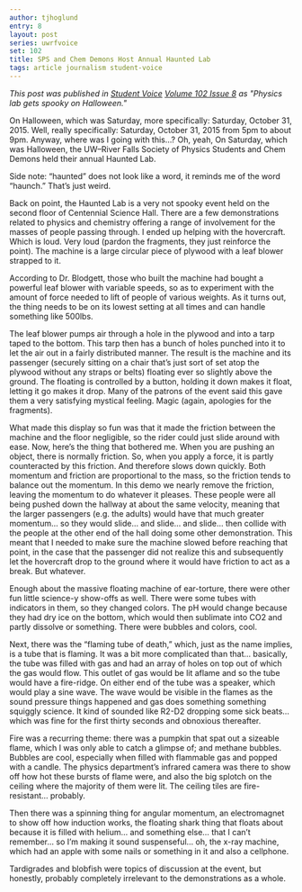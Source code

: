 ```yaml
---
author: tjhoglund
entry: 8
layout: post
series: uwrfvoice
set: 102
title: SPS and Chem Demons Host Annual Haunted Lab
tags: article journalism student-voice
---
```


*This post was published in [Student Voice](https://uwrfvoice.com) [Volume 102
Issue 8](http://uwrfvoice.com/pdf/151106studentvoice.pdf) as "Physics lab gets
spooky on Halloween."*

On Halloween, which was Saturday, more specifically: Saturday, October 31, 2015.
Well, really specifically: Saturday, October 31, 2015 from 5pm to about 9pm.
Anyway, where was I going with this…? Oh, yeah, On Saturday, which was
Halloween, the UW–River Falls Society of Physics Students and Chem Demons held
their annual Haunted Lab.

Side note: “haunted” does not look like a word, it reminds me of the word
“haunch.” That’s just weird.

Back on point, the Haunted Lab is a very not spooky event held on the second
floor of Centennial Science Hall. There are a few demonstrations related to
physics and chemistry offering a range of involvement for the masses of people
passing through. I ended up helping with the hovercraft. Which is loud. Very
loud (pardon the fragments, they just reinforce the point). The machine is a
large circular piece of plywood with a leaf blower strapped to it.

According to Dr. Blodgett, those who built the machine had bought a powerful
leaf blower with variable speeds, so as to experiment with the amount of force
needed to lift of people of various weights. As it turns out, the thing needs to
be on its lowest setting at all times and can handle something like 500lbs.

The leaf blower pumps air through a hole in the plywood and into a tarp taped to
the bottom. This tarp then has a bunch of holes punched into it to let the air
out in a fairly distributed manner. The result is the machine and its passenger
(securely sitting on a chair that’s just sort of set atop the plywood without
any straps or belts) floating ever so slightly above the ground. The floating is
controlled by a button, holding it down makes it float, letting it go makes it
drop. Many of the patrons of the event said this gave them a very satisfying
mystical feeling. Magic (again, apologies for the fragments).

What made this display so fun was that it made the friction between the machine
and the floor negligible, so the rider could just slide around with ease. Now,
here’s the thing that bothered me. When you are pushing an object, there is
normally friction. So, when you apply a force, it is partly counteracted by this
friction. And therefore slows down quickly. Both momentum and friction are
proportional to the mass, so the friction tends to balance out the momentum. In
this demo we nearly remove the friction, leaving the momentum to do whatever it
pleases. These people were all being pushed down the hallway at about the same
velocity, meaning that the larger passengers (e.g. the adults) would have that
much greater momentum… so they would slide… and slide… and slide… then collide
with the people at the other end of the hall doing some other demonstration.
This meant that I needed to make sure the machine slowed before reaching that
point, in the case that the passenger did not realize this and subsequently let
the hovercraft drop to the ground where it would have friction to act as a
break. But whatever.

Enough about the massive floating machine of ear-torture, there were other fun
little science-y show-offs as well. There were some tubes with indicators in
them, so they changed colors. The pH would change because they had dry ice on
the bottom, which would then sublimate into CO2 and partly dissolve or
something. There were bubbles and colors, cool.

Next, there was the “flaming tube of death,” which, just as the name implies, is
a tube that is flaming. It was a bit more complicated than that… basically, the
tube was filled with gas and had an array of holes on top out of which the gas
would flow. This outlet of gas would be lit aflame and so the tube would have a
fire-ridge. On either end of the tube was a speaker, which would play a sine
wave. The wave would be visible in the flames as the sound pressure things
happened and gas does something something squiggly science. It kind of sounded
like R2-D2 dropping some sick beats… which was fine for the first thirty seconds
and obnoxious thereafter.

Fire was a recurring theme: there was a pumpkin that spat out a sizeable flame,
which I was only able to catch a glimpse of; and methane bubbles. Bubbles are
cool, especially when filled with flammable gas and popped with a candle. The
physics department’s infrared camera was there to show off how hot these bursts
of flame were, and also the big splotch on the ceiling where the majority of
them were lit. The ceiling tiles are fire-resistant… probably.

Then there was a spinning thing for angular momentum, an electromagnet to show
off how induction works, the floating shark thing that floats about because it
is filled with helium… and something else… that I can’t remember… so I’m making
it sound suspenseful… oh, the x-ray machine, which had an apple with some nails
or something in it and also a cellphone.

Tardigrades and blobfish were topics of discussion at the event, but honestly,
probably completely irrelevant to the demonstrations as a whole.
